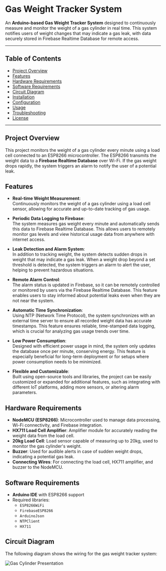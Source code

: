 # Gas Weight Tracker System

An **Arduino-based Gas Weight Tracker System** designed to continuously measure and monitor the weight of a gas cylinder in real time. This system notifies users of weight changes that may indicate a gas leak, with data securely stored in Firebase Realtime Database for remote access.

---

## Table of Contents

- [Project Overview](#project-overview)
- [Features](#features)
- [Hardware Requirements](#hardware-requirements)
- [Software Requirements](#software-requirements)
- [Circuit Diagram](#circuit-diagram)
- [Installation](#installation)
- [Configuration](#configuration)
- [Usage](#usage)
- [Troubleshooting](#troubleshooting)
- [License](#license)

---

## Project Overview

This project monitors the weight of a gas cylinder every minute using a load cell connected to an ESP8266 microcontroller. The ESP8266 transmits the weight data to a **Firebase Realtime Database** over Wi-Fi. If the gas weight drops rapidly, the system triggers an alarm to notify the user of a potential leak. 

## Features


- **Real-time Weight Measurement**:  
   Continuously monitors the weight of a gas cylinder using a load cell sensor, allowing for accurate and up-to-date tracking of gas usage.

- **Periodic Data Logging to Firebase**:  
   The system measures gas weight every minute and automatically sends this data to Firebase Realtime Database. This allows users to remotely monitor gas levels and view historical usage data from anywhere with internet access.

- **Leak Detection and Alarm System**:  
   In addition to tracking weight, the system detects sudden drops in weight that may indicate a gas leak. When a weight drop beyond a set threshold is detected, the system triggers an alarm to alert the user, helping to prevent hazardous situations.

- **Remote Alarm Control**:  
   The alarm status is updated in Firebase, so it can be remotely controlled or monitored by users via the Firebase Realtime Database. This feature enables users to stay informed about potential leaks even when they are not near the system.

- **Automatic Time Synchronization**:  
   Using NTP (Network Time Protocol), the system synchronizes with an external time server to ensure all recorded weight data has accurate timestamps. This feature ensures reliable, time-stamped data logging, which is crucial for analyzing gas usage trends over time.

- **Low Power Consumption**:  
   Designed with efficient power usage in mind, the system only updates the database once per minute, conserving energy. This feature is especially beneficial for long-term deployment or for setups where power consumption needs to be minimized.

- **Flexible and Customizable**:  
   Built using open-source tools and libraries, the project can be easily customized or expanded for additional features, such as integrating with different IoT platforms, adding more sensors, or altering alarm parameters.

## Hardware Requirements

- **NodeMCU (ESP8266)**: Microcontroller used to manage data processing, Wi-Fi connectivity, and Firebase integration.
- **HX711 Load Cell Amplifier**: Amplifier module for accurately reading the weight data from the load cell.
- **20kg Load Cell**: Load sensor capable of measuring up to 20kg, used to monitor the gas cylinder's weight.
- **Buzzer**: Used for audible alerts in case of sudden weight drops, indicating a potential gas leak.
- **Connecting Wires**: For connecting the load cell, HX711 amplifier, and buzzer to the NodeMCU.

## Software Requirements

- **Arduino IDE** with ESP8266 support
- Required libraries:
  - `ESP8266WiFi`
  - `FirebaseESP8266`
  - `ArduinoJson`
  - `NTPClient`
  - `HX711`

## Circuit Diagram

The following diagram shows the wiring for the gas weight tracker system:

![Gas Cylinder Presentation](https://github.com/user-attachments/assets/6b06d1fe-71e7-4cdb-b42d-5a91803f1e96)


